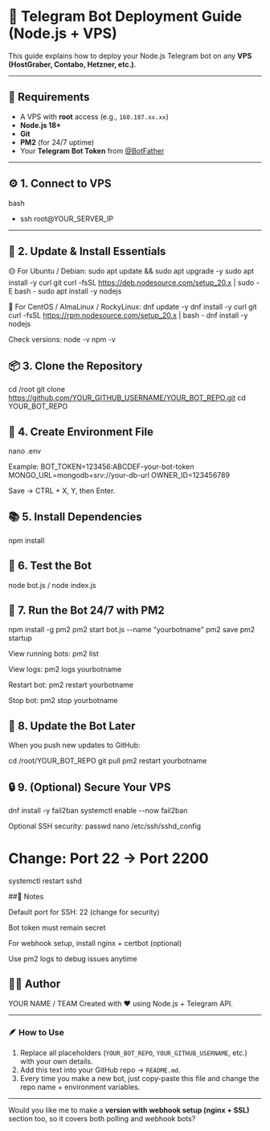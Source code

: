 # 🚀 Telegram Bot Deployment Guide (Node.js + VPS)

This guide explains how to deploy your Node.js Telegram bot on any **VPS (HostGraber, Contabo, Hetzner, etc.)**.

---

## 🧠 Requirements
- A VPS with **root** access (e.g., `160.187.xx.xx`)
- **Node.js 18+**
- **Git**
- **PM2** (for 24/7 uptime)
- Your **Telegram Bot Token** from [@BotFather](https://t.me/BotFather)

---

## ⚙️ 1. Connect to VPS

bash
 - ssh root@YOUR_SERVER_IP

---
## 🧩 2. Update & Install Essentials

🟡 For Ubuntu / Debian:
sudo apt update && sudo apt upgrade -y
sudo apt install -y curl git
curl -fsSL https://deb.nodesource.com/setup_20.x | sudo -E bash -
sudo apt install -y nodejs

🔵 For CentOS / AlmaLinux / RockyLinux:
dnf update -y
dnf install -y curl git
curl -fsSL https://rpm.nodesource.com/setup_20.x | bash -
dnf install -y nodejs


Check versions:
node -v
npm -v

## 📦 3. Clone the Repository

cd /root
git clone https://github.com/YOUR_GITHUB_USERNAME/YOUR_BOT_REPO.git
cd YOUR_BOT_REPO


## 🔐 4. Create Environment File

nano .env

Example:
BOT_TOKEN=123456:ABCDEF-your-bot-token
MONGO_URL=mongodb+srv://your-db-url
OWNER_ID=123456789

Save → CTRL + X, Y, then Enter.

## 📚 5. Install Dependencies

npm install

## 🧪 6. Test the Bot

 node bot.js / node index.js

## 🚀 7. Run the Bot 24/7 with PM2

npm install -g pm2
pm2 start bot.js --name "yourbotname"
pm2 save
pm2 startup


View running bots:
pm2 list


View logs:
pm2 logs yourbotname

Restart bot:
pm2 restart yourbotname

Stop bot:
pm2 stop yourbotname

## 🔄 8. Update the Bot Later

When you push new updates to GitHub:

cd /root/YOUR_BOT_REPO
git pull
pm2 restart yourbotname

## 🔒 9. (Optional) Secure Your VPS

dnf install -y fail2ban
systemctl enable --now fail2ban


Optional SSH security:
passwd
nano /etc/ssh/sshd_config
# Change: Port 22 → Port 2200
systemctl restart sshd


 ##🧰 Notes

Default port for SSH: 22 (change for security)

Bot token must remain secret

For webhook setup, install nginx + certbot (optional)

Use pm2 logs to debug issues anytime

## 🧑‍💻 Author

YOUR NAME / TEAM
Created with ❤️ using Node.js + Telegram API.


---

### 🪶 How to Use
1. Replace all placeholders (`YOUR_BOT_REPO`, `YOUR_GITHUB_USERNAME`, etc.) with your own details.  
2. Add this text into your GitHub repo → `README.md`.  
3. Every time you make a new bot, just copy-paste this file and change the repo name + environment variables.

---

Would you like me to make a **version with webhook setup (nginx + SSL)** section too, so it covers both polling and webhook bots?


